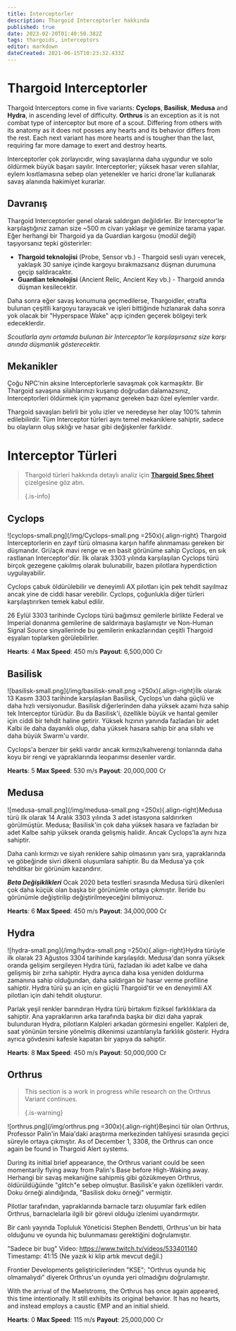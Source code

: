 ```yaml
---
title: Interceptorler
description: Thargoid Interceptorler hakkında
published: true
date: 2023-02-20T01:40:50.382Z
tags: thargoids, interceptors
editor: markdown
dateCreated: 2021-06-15T10:23:32.433Z
---
```


# Thargoid Interceptorler
Thargoid Interceptors come in five variants: **Cyclops**, **Basilisk**, **Medusa** and **Hydra**, in ascending level of difficulty. **Orthrus** is an exception as it is not combat type of interceptor but more of a scout. Differing from others with its anatomy as it does not posses any hearts and  its behavior differs from the rest. Each next variant has more hearts and is tougher than the last, requiring far more damage to exert and destroy hearts.

Interceptorler çok zorlayıcıdır, wing savaşlarına daha uygundur ve solo öldürmek büyük başarı sayılır. Interceptorler; yüksek hasar veren silahlar, eylem kısıtlamasına sebep olan yetenekler ve harici drone'lar kullanarak savaş alanında hakimiyet kurarlar.

## Davranış
Thargoid Interceptorler genel olarak saldırgan değildirler. Bir Interceptor'le karşılaştığınız zaman size ~500 m civarı yaklaşır ve geminize tarama yapar. Eğer herhangi bir Thargoid ya da Guardian kargosu (modül değil) taşıyorsanız tepki gösterirler:

- **Thargoid teknolojisi** (Probe, Sensor vb.) - Thargoid sesli uyarı verecek, yaklaşık 30 saniye içinde kargoyu bırakmazsanız düşman durumuna geçip saldıracaktır.
- **Guardian teknolojisi** (Ancient Relic, Ancient Key vb.) - Thargoid anında düşman kesilecektir.

Daha sonra eğer savaş konumuna geçmedilerse, Thargoidler, etrafta bulunan çeşitlli kargoyu tarayacak ve işleri bittiğinde hızlanarak daha sonra yok olacak bir "Hyperspace Wake" açıp içinden geçerek bölgeyi terk edeceklerdir.

*Scoutlarla aynı ortamda bulunan bir Interceptor'le karşılaşırsanız size karşı anında düşmanlık gösterecektir.*

## Mekanikler
Çoğu NPC'nin aksine Interceptorlerle savaşmak çok karmaşıktır. Bir Thargoid savaşına silahlarınızı kuşanıp doğrudan dalamazsınız, Interceptorleri öldürmek için yapmanız gereken bazı özel eylemler vardır.

Thargoid savaşları belirli bir yolu izler ve neredeyse her olay 100% tahmin edilebilirdir. Tüm Interceptor türleri aynı temel mekaniklere sahiptir, sadece bu olayların oluş sıklığı ve hasar gibi değişkenler farklıdır.

# Interceptor Türleri
> Thargoid türleri hakkında detaylı analiz için [**Thargoid Spec Sheet**](/en/thargoid-specs) çizelgesine göz atın. 
> 
> {.is-info}

## **Cyclops**
!\[cyclops-small.png\](/img/Cyclops-small.png =250x){.align-right} Thargoid Interceptorlerin en zayıf türü olmasına karşın hafife alınmaması gereken bir düşmandır. Gri/açık mavi renge ve en basit görünüme sahip Cyclops, en sık rastlanan Interceptor'dür. İlk olarak 3303 yılında karşılaşılan Cyclops türü birçok gezegene çakılmış olarak bulunabilir, bazen pilotlara hyperdiction uygulayabilir.

Cyclops çabuk öldürülebilir ve deneyimli AX pilotları için pek tehdit sayılmaz ancak yine de ciddi hasar verebilir. Cyclops, çoğunlukla diğer türleri karşılaştırırken temek kabul edilir.

26 Eylül 3303 tarihinde Cyclops türü bağımsız gemilerle birlikte Federal ve Imperial donanma gemilerine de saldırmaya başlamıştır ve Non-Human Signal Source sinyallerinde bu gemilerin enkazlarından çeşitli Thargoid eşyaları toplarken görülebilirler.

**Hearts**: 4 **Max Speed**: 450 m/s **Payout**: 6,500,000 Cr

## **Basilisk**
!\[basilisk-small.png\](/img/basilisk-small.png =250x){.align-right}İlk olarak 13 Kasım 3303 tarihinde karşılaşılan Basilisk, Cyclops'un daha güçlü ve daha hızlı versiyonudur. Basilisk diğerlerinden daha yüksek azami hıza sahip tek Interceptor türüdür. Bu da Basilisk'i, özellikle büyük ve hantal gemiler için ciddi bir tehdit haline getirir. Yüksek hızının yanında fazladan bir adet Kalbi ile daha dayanıklı olup, daha yüksek hasara sahip bir ana silahı ve daha büyük Swarm'u vardır.

Cyclops'a benzer bir şekli vardır ancak kırmızı/kahverengi tonlarında daha koyu bir rengi ve yapraklarında leoparımsı desenler vardır.

**Hearts**: 5 **Max Speed**: 530 m/s **Payout**: 20,000,000 Cr

## **Medusa**
!\[medusa-small.png\](/img/medusa-small.png =250x){.align-right}Medusa türü ilk olarak 14 Aralık 3303 yılında 3 adet istasyona saldırırken görülmüştür. Medusa; Basilisk'in çok daha yüksek hasara ve fazladan bir adet Kalbe sahip yüksek oranda gelişmiş halidir. Ancak Cyclops'la aynı hıza sahiptir.

Daha canlı kırmızı ve siyah renklere sahip olmasının yanı sıra, yapraklarında ve göbeğinde sivri dikenli oluşumlara sahiptir. Bu da Medusa'ya çok tehditkar bir görünüm kazandırır.

__*Beta Değişiklikleri*__ Ocak 2020 beta testleri sırasında Medusa türü dikenleri çok daha küçük olan başka bir görünümle ortaya çıkmıştır. İleride bu görünümle değiştirilip değiştirilmeyeceğini bilmiyoruz.

**Hearts**: 6 **Max Speed**: 450 m/s **Payout**: 34,000,000 Cr

## **Hydra**
!\[hydra-small.png\](/img/hydra-small.png =250x){.align-right}Hydra türüyle ilk olarak 23 Ağustos 3304 tarihinde karşılaşıldı. Medusa'dan sonra yüksek oranda gelişim sergileyen Hydra türü, fazladan iki adet kalbe ve daha gelişmiş bir zırha sahiptir. Hydra ayrıca daha kısa yeniden doldurma zamanına sahip olduğundan, daha saldırgan bir hasar verme profiline sahiptir. Hydra türü şu an için en güçlü Thargoid'tir ve en deneyimli AX pilotları için dahi tehdit oluşturur.

Parlak yeşil renkler barındıran Hydra türü birtakım fiziksel farklılıklara da sahiptir. Ana yapraklarının arka tarafında başka bir dizi daha yaprak bulunduran Hydra, pilotların Kalpleri arkadan görmesini engeller. Kalpleri de, saat yönünün tersine yönelmiş dikenimsi uzantılarıyla farklılık gösterir. Hydra ayrıca gövdesini kafesle kapatan bir yapıya da sahiptir.

**Hearts**: 8 **Max Speed**: 450 m/s **Payout**: 50,000,000 Cr

## **Orthrus**

> This section is a work in progress while research on the Orthrus Variant continues. 
> 
> {.is-warning}

!\[orthrus.png\](/img/orthrus.png =300x){.align-right}Beşinci tür olan Orthrus, Professor Palin'in Maia'daki araştırma merkezinden tahliyesi sırasında geçici süreyle ortaya çıkmıştır. As of December 1, 3308, the Orthrus can once again be found in Thargoid Alert systems.

During its initial brief appearance, the Orthrus variant could be seen momentarily flying away from Palin's Base before High-Waking away. Herhangi bir savaş mekaniğine sahipmiş gibi gözükmeyen Orthrus, öldürüldüğünde "glitch"e sebep olmuştur. Basilisk'e yakın özellikleri vardır. Doku örneği alındığında, "Basilisk doku örneği" vermiştir.

Pilotlar tarafından, yapraklarında barnacle tarzı oluşumlar fark edilen Orthrus, barnaclelarla ilgili bir görevi olduğu izlenimi uyandırmıştır.

Bir canlı yayında Topluluk Yöneticisi Stephen Bendetti, Orthrus'un bir hata olduğunu ve oyunda hiç bulunmaması gerektiğini doğrulamıştır.

"Sadece bir bug" Video: https://www.twitch.tv/videos/533401140 Timestamp: 41:15 (Ne yazık ki klip artık mevcut değil.)

Frontier Developments geliştiricilerinden "KSE"; "Orthrus oyunda hiç olmamalıydı" diyerek Orthrus'un oyunda yeri olmadığını doğrulamıştır.

With the arrival of the Maelstroms, the Orthrus has once again appeared, this time intentionally. It still exhibits its original behavior. It has no hearts, and instead employs a caustic EMP and an initial shield.

**Hearts**: 0 **Max Speed**: 115 m/s **Payout**: 25,000,000 Cr
